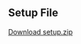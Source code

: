 ## Setup File

[Download setup.zip](https://drive.google.com/file/d/1sr_oxU0khsbC6oTPIZvzrAraUaD8Dsz_/view?usp=sharing)




